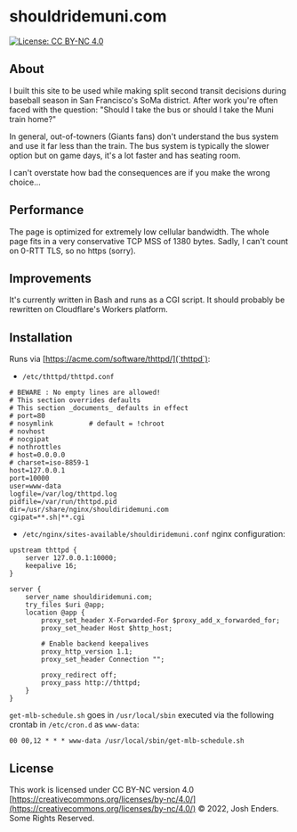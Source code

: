 # shouldridemuni.com

[![License: CC BY-NC 4.0](https://img.shields.io/badge/license-CC%20BY--NC%204.0-lightgrey.svg)](https://creativecommons.org/licenses/by-nc/4.0/)

## About

I built this site to be used while making split second transit decisions
during baseball season in San Francisco's SoMa district. After work you're
often faced with the question: "Should I take the bus or should I take the
Muni train home?"

In general, out-of-towners (Giants fans) don't understand the bus system and
use it far less than the train. The bus system is typically the slower option
but on game days, it's a lot faster and has seating room.

I can't overstate how bad the consequences are if you make the wrong choice...

## Performance

The page is optimized for extremely low cellular bandwidth. The whole page
fits in a very conservative TCP MSS of 1380 bytes. Sadly, I can't count on
0-RTT TLS, so no https (sorry).

## Improvements

It's currently written in Bash and runs as a CGI script. It should probably be
rewritten on Cloudflare's Workers platform.

## Installation

Runs via [https://acme.com/software/thttpd/](`thttpd`):

* `/etc/thttpd/thttpd.conf`
```
# BEWARE : No empty lines are allowed!
# This section overrides defaults
# This section _documents_ defaults in effect
# port=80
# nosymlink         # default = !chroot
# novhost
# nocgipat
# nothrottles
# host=0.0.0.0
# charset=iso-8859-1
host=127.0.0.1
port=10000
user=www-data
logfile=/var/log/thttpd.log
pidfile=/var/run/thttpd.pid
dir=/usr/share/nginx/shouldiridemuni.com
cgipat=**.sh|**.cgi
```

* `/etc/nginx/sites-available/shouldiridemuni.conf` nginx configuration:
```
upstream thttpd {
    server 127.0.0.1:10000;
    keepalive 16;
}

server {
    server_name shouldiridemuni.com;
    try_files $uri @app;
    location @app {
        proxy_set_header X-Forwarded-For $proxy_add_x_forwarded_for;
        proxy_set_header Host $http_host;

        # Enable backend keepalives
        proxy_http_version 1.1;
        proxy_set_header Connection "";

        proxy_redirect off;
        proxy_pass http://thttpd;
    }
}
```

`get-mlb-schedule.sh` goes in `/usr/local/sbin` executed via the following crontab in `/etc/cron.d` as `www-data`: 

```
00 00,12 * * * www-data /usr/local/sbin/get-mlb-schedule.sh
```

## License

This work is licensed under CC BY-NC version 4.0 [https://creativecommons.org/licenses/by-nc/4.0/](https://creativecommons.org/licenses/by-nc/4.0/)
© 2022, Josh Enders. Some Rights Reserved.
